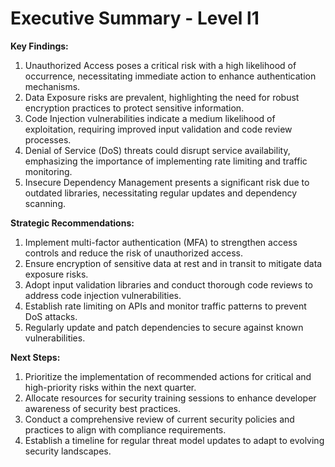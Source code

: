 # Executive Summary - Level l1

**Key Findings:**
1. Unauthorized Access poses a critical risk with a high likelihood of occurrence, necessitating immediate action to enhance authentication mechanisms.
2. Data Exposure risks are prevalent, highlighting the need for robust encryption practices to protect sensitive information.
3. Code Injection vulnerabilities indicate a medium likelihood of exploitation, requiring improved input validation and code review processes.
4. Denial of Service (DoS) threats could disrupt service availability, emphasizing the importance of implementing rate limiting and traffic monitoring.
5. Insecure Dependency Management presents a significant risk due to outdated libraries, necessitating regular updates and dependency scanning.

**Strategic Recommendations:**
1. Implement multi-factor authentication (MFA) to strengthen access controls and reduce the risk of unauthorized access.
2. Ensure encryption of sensitive data at rest and in transit to mitigate data exposure risks.
3. Adopt input validation libraries and conduct thorough code reviews to address code injection vulnerabilities.
4. Establish rate limiting on APIs and monitor traffic patterns to prevent DoS attacks.
5. Regularly update and patch dependencies to secure against known vulnerabilities.

**Next Steps:**
1. Prioritize the implementation of recommended actions for critical and high-priority risks within the next quarter.
2. Allocate resources for security training sessions to enhance developer awareness of security best practices.
3. Conduct a comprehensive review of current security policies and practices to align with compliance requirements.
4. Establish a timeline for regular threat model updates to adapt to evolving security landscapes.

